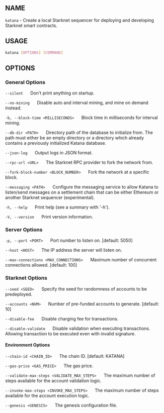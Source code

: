 ## NAME

`katana` - Create a local Starknet sequencer for deploying and developing Starknet smart contracts.

## USAGE

```sh
katana [OPTIONS] [COMMAND]
```

## OPTIONS

### General Options

`--silent`
&nbsp;&nbsp;&nbsp;&nbsp; Don't print anything on startup.

`--no-mining`
&nbsp;&nbsp;&nbsp;&nbsp; Disable auto and interval mining, and mine on demand instead.

`-b, --block-time <MILLISECONDS>`
&nbsp;&nbsp;&nbsp;&nbsp; Block time in milliseconds for interval mining.

`--db-dir <PATH>`
&nbsp;&nbsp;&nbsp;&nbsp; Directory path of the database to initialize from. The path must either be an empty directory or a directory which already contains a previously initialized Katana database.

`--json-log`
&nbsp;&nbsp;&nbsp;&nbsp; Output logs in JSON format.

`--rpc-url <URL>`
&nbsp;&nbsp;&nbsp;&nbsp; The Starknet RPC provider to fork the network from.

`--fork-block-number <BLOCK_NUMBER>`
&nbsp;&nbsp;&nbsp;&nbsp; Fork the network at a specific block.

`--messaging <PATH>`
&nbsp;&nbsp;&nbsp;&nbsp; Configure the messaging service to allow Katana to listen/send messages on a settlement chain that can be either Ethereum or another Starknet sequencer (experimental).

`-h, --help`
&nbsp;&nbsp;&nbsp;&nbsp; Print help (see a summary with '-h').

`-V, --version`
&nbsp;&nbsp;&nbsp;&nbsp; Print version information.

### Server Options

`-p, --port <PORT>`
&nbsp;&nbsp;&nbsp;&nbsp; Port number to listen on. [default: 5050]

`--host <HOST>`
&nbsp;&nbsp;&nbsp;&nbsp; The IP address the server will listen on.

`--max-connections <MAX_CONNECTIONS>`
&nbsp;&nbsp;&nbsp;&nbsp; Maximum number of concurrent connections allowed. [default: 100]

### Starknet Options

`--seed <SEED>`
&nbsp;&nbsp;&nbsp;&nbsp; Specify the seed for randomness of accounts to be predeployed.

`--accounts <NUM>`
&nbsp;&nbsp;&nbsp;&nbsp; Number of pre-funded accounts to generate. [default: 10]

`--disable-fee`
&nbsp;&nbsp;&nbsp;&nbsp; Disable charging fee for transactions.

`--disable-validate`
&nbsp;&nbsp;&nbsp;&nbsp; Disable validation when executing transactions. Allowing transaction to be executed even with invalid signature.

#### Environment Options

`--chain-id <CHAIN_ID>`
&nbsp;&nbsp;&nbsp;&nbsp; The chain ID. [default: KATANA]

`--gas-price <GAS_PRICE>`
&nbsp;&nbsp;&nbsp;&nbsp; The gas price.

`--validate-max-steps <VALIDATE_MAX_STEPS>`
&nbsp;&nbsp;&nbsp;&nbsp; The maximum number of steps available for the account validation logic.

`--invoke-max-steps <INVOKE_MAX_STEPS>`
&nbsp;&nbsp;&nbsp;&nbsp; The maximum number of steps available for the account execution logic.

`--genesis <GENESIS>`
&nbsp;&nbsp;&nbsp;&nbsp; The genesis configuration file.
